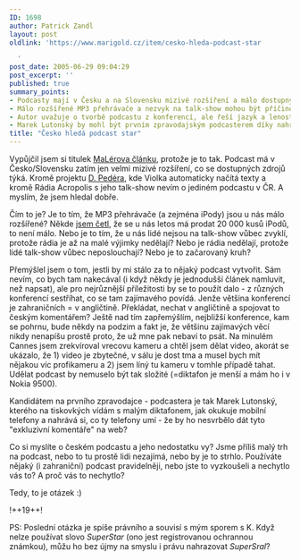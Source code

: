 ```yaml
---
ID: 1698
author: Patrick Zandl
layout: post
oldlink: 'https://www.marigold.cz/item/cesko-hleda-podcast-star

  '
post_date: 2005-06-29 09:04:29
post_excerpt: ''
published: true
summary_points:
- Podcasty mají v Česku a na Slovensku mizivé rozšíření a málo dostupných zdrojů.
- Málo rozšířené MP3 přehrávače a nezvyk na talk-show mohou být příčinou.
- Autor uvažuje o tvorbě podcastu z konferencí, ale řeší jazyk a lenost.
- Marek Lutonský by mohl být prvním zpravodajským podcasterem díky nahrávání mobilů.
title: "Česko hledá podcast star"
---
```


<p>Vypůjčil jsem si titulek <a href="http://www.maler.cz/index.php?id=505">MaLérova článku</a>, protože je to tak. Podcast má v Česko/Slovensku zatím jen velmi mizivé rozšíření, co se dostupných zdrojů týká. Kromě projektu <a href="http://www.infoset.com/rss/">D. Pedéra</a>, kde Violka automaticky načítá texty a kromě Rádia Acropolis s jeho talk-show nevím o jediném podcastu v ČR. A myslím, že jsem hledal dobře. </p>

<p>Čím to je? Je to tím, že MP3 přehrávače (a zejména iPody) jsou u nás málo rozšířené? Někde <a href="http://www.mpx.cz/clanek.asp?cl=14063">jsem četl</a>, že se u nás letos má prodat 20 000 kusů iPodů, to není málo. Nebo je to tím, že u nás lidé nejsou na talk-show vůbec zvyklí, protože rádia je až na malé výjimky nedělají? Nebo je rádia nedělají, protože lidé talk-show vůbec neposlouchají? Nebo je to začarovaný kruh?</p>

<p>Přemýšlel jsem o tom, jestli by mi stálo za to nějaký podcast vytvořit. Sám nevím, co bych tam nakecával (i když někdy je jednodušší článek namluvit, než napsat), ale pro nejrůznější příležitosti by se to použít dalo - z různých konferencí sestříhat, co se tam zajímavého povídá. Jenže většina konferencí je zahraničních = v angličtině. Překládat, nechat v angličtině a spojovat to českým komentářem? Ještě nad tím zapřemýšlím, nejbližší konference, kam se pohrnu, bude někdy na podzim a fakt je, že většinu zajímavých věcí nikdy nenapíšu prostě proto, že už mne pak nebaví to psát. Na minulém Cannes jsem zrekvíroval vrecovu kameru a chtěl jsem dělat video, akorát se ukázalo, že 1) video je zbytečné, v sálu je dost tma a musel bych mít nějakou víc profikameru a 2) jsem líný tu kameru v tomhle případě tahat. Udělat podcast by nemuselo být tak složité (=diktafon je menší a mám ho i v Nokia 9500). </p>

<p>Kandidátem na prvního zpravodajce - podcastera je tak Marek Lutonský, kterého na tiskovkých vídám s malým diktafonem, jak okukuje mobilní telefony a nahrává si, co ty telefony umí - že by ho nesvrbělo dát tyto "exkluzivní komentáře" na web?</p>

<p>Co si myslíte o českém podcastu a jeho nedostatku vy? Jsme příliš malý trh na podcast, nebo to tu prostě lidi nezajímá, nebo by je to strhlo. Používáte nějaký (i zahraniční) podcast pravidelněji, nebo jste to vyzkoušeli a nechytlo vás to? A proč vás to nechytlo?</p>

<p>Tedy, to je otázek :)
</p>

!++19++!
<p>PS: Poslední otázka je spíše právního a souvisí s mým sporem s K. Když nelze používat slovo <em>SuperStar </em>(ono jest registrovanou ochrannou známkou), můžu ho bez újmy na smyslu i právu nahrazovat <em>SuperSral</em>?</p>